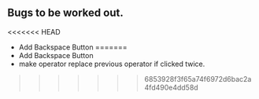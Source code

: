 ## Bugs to be worked out. 
<<<<<<< HEAD
  * Add Backspace Button
=======
  * Add Backspace Button
  * make operator replace previous operator if clicked twice. 
>>>>>>> 6853928f3f65a74f6972d6bac2a4fd490e4dd58d
